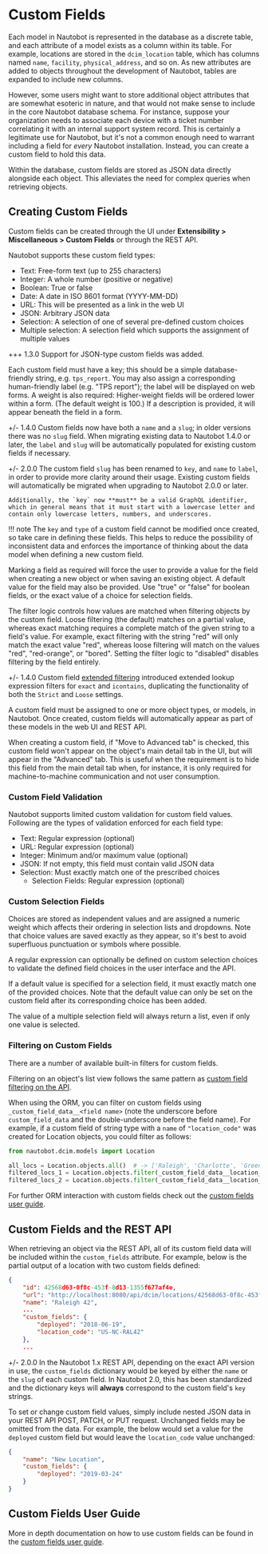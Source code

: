 # Custom Fields

Each model in Nautobot is represented in the database as a discrete table, and each attribute of a model exists as a column within its table. For example, locations are stored in the `dcim_location` table, which has columns named `name`, `facility`, `physical_address`, and so on. As new attributes are added to objects throughout the development of Nautobot, tables are expanded to include new columns.

However, some users might want to store additional object attributes that are somewhat esoteric in nature, and that would not make sense to include in the core Nautobot database schema. For instance, suppose your organization needs to associate each device with a ticket number correlating it with an internal support system record. This is certainly a legitimate use for Nautobot, but it's not a common enough need to warrant including a field for _every_ Nautobot installation. Instead, you can create a custom field to hold this data.

Within the database, custom fields are stored as JSON data directly alongside each object. This alleviates the need for complex queries when retrieving objects.

## Creating Custom Fields

Custom fields can be created through the UI under **Extensibility > Miscellaneous > Custom Fields** or through the REST API.

Nautobot supports these custom field types:

* Text: Free-form text (up to 255 characters)
* Integer: A whole number (positive or negative)
* Boolean: True or false
* Date: A date in ISO 8601 format (YYYY-MM-DD)
* URL: This will be presented as a link in the web UI
* JSON: Arbitrary JSON data
* Selection: A selection of one of several pre-defined custom choices
* Multiple selection: A selection field which supports the assignment of multiple values

+++ 1.3.0
    Support for JSON-type custom fields was added.

Each custom field must have a key; this should be a simple database-friendly string, e.g. `tps_report`. You may also assign a corresponding human-friendly label (e.g. "TPS report"); the label will be displayed on web forms. A weight is also required: Higher-weight fields will be ordered lower within a form. (The default weight is 100.) If a description is provided, it will appear beneath the field in a form.

+/- 1.4.0
    Custom fields now have both a `name` and a `slug`; in older versions there was no `slug` field. When migrating existing data to Nautobot 1.4.0 or later, the `label` and `slug` will be automatically populated for existing custom fields if necessary.

+/- 2.0.0
    The custom field `slug` has been renamed to `key`, and `name` to `label`, in order to provide more clarity around their usage. Existing custom fields will automatically be migrated when upgrading to Nautobot 2.0.0 or later.

    Additionally, the `key` now **must** be a valid GraphQL identifier, which in general means that it must start with a lowercase letter and contain only lowercase letters, numbers, and underscores.

!!! note
    The `key` and `type` of a custom field cannot be modified once created, so take care in defining these fields. This helps to reduce the possibility of inconsistent data and enforces the importance of thinking about the data model when defining a new custom field.

Marking a field as required will force the user to provide a value for the field when creating a new object or when saving an existing object. A default value for the field may also be provided. Use "true" or "false" for boolean fields, or the exact value of a choice for selection fields.

The filter logic controls how values are matched when filtering objects by the custom field. Loose filtering (the default) matches on a partial value, whereas exact matching requires a complete match of the given string to a field's value. For example, exact filtering with the string "red" will only match the exact value "red", whereas loose filtering will match on the values "red", "red-orange", or "bored". Setting the filter logic to "disabled" disables filtering by the field entirely.

+/- 1.4.0
    Custom field [extended filtering](./rest-api/filtering.md#lookup-expressions) introduced extended lookup expression filters for `exact` and `icontains`, duplicating the functionality of both the `Strict` and `Loose` settings.

A custom field must be assigned to one or more object types, or models, in Nautobot. Once created, custom fields will automatically appear as part of these models in the web UI and REST API.

When creating a custom field, if "Move to Advanced tab" is checked, this custom field won't appear on the object's main detail tab in the UI, but will appear in the "Advanced" tab. This is useful when the requirement is to hide this field from the main detail tab when, for instance, it is only required for machine-to-machine communication and not user consumption.

### Custom Field Validation

Nautobot supports limited custom validation for custom field values. Following are the types of validation enforced for each field type:

* Text: Regular expression (optional)
* URL: Regular expression (optional)
* Integer: Minimum and/or maximum value (optional)
* JSON: If not empty, this field must contain valid JSON data
* Selection: Must exactly match one of the prescribed choices
    * Selection Fields: Regular expression (optional)

### Custom Selection Fields

Choices are stored as independent values and are assigned a numeric weight which affects their ordering in selection lists and dropdowns. Note that choice values are saved exactly as they appear, so it's best to avoid superfluous punctuation or symbols where possible.

A regular expression can optionally be defined on custom selection choices to validate the defined field choices in the user interface and the API.

If a default value is specified for a selection field, it must exactly match one of the provided choices. Note that the default value can only be set on the custom field after its corresponding choice has been added.

The value of a multiple selection field will always return a list, even if only one value is selected.

### Filtering on Custom Fields

There are a number of available built-in filters for custom fields.

Filtering on an object's list view follows the same pattern as [custom field filtering on the API](./rest-api/filtering.md#filtering-by-custom-field).

When using the ORM, you can filter on custom fields using `_custom_field_data__<field name>` (note the underscore before `custom_field_data` and the double-underscore before the field name). For example, if a custom field of string type with a `name` of  `"location_code"` was created for Location objects, you could filter as follows:

```python
from nautobot.dcim.models import Location

all_locs = Location.objects.all()  # -> ['Raleigh', 'Charlotte', 'Greensboro']
filtered_locs_1 = Location.objects.filter(_custom_field_data__location_code="US-NC-RAL42")  # -> ['Raleigh']
filtered_locs_2 = Location.objects.filter(_custom_field_data__location_code__in=["US-NC-RAL42", "US-NC-CLT22"])  # -> ['Raleigh', 'Charlotte']
```

For further ORM interaction with custom fields check out the [custom fields user guide](../../user-guides/custom-fields.md).

## Custom Fields and the REST API

When retrieving an object via the REST API, all of its custom field data will be included within the `custom_fields` attribute. For example, below is the partial output of a location with two custom fields defined:

```json
{
    "id": 42568d63-0f8c-453f-8d13-1355f677af4e,
    "url": "http://localhost:8080/api/dcim/locations/42568d63-0f8c-453f-8d13-1355f677af4e/",
    "name": "Raleigh 42",
    ...
    "custom_fields": {
        "deployed": "2018-06-19",
        "location_code": "US-NC-RAL42"
    },
    ...
```

+/- 2.0.0
    In the Nautobot 1.x REST API, depending on the exact API version in use, the `custom_fields` dictionary would be keyed by either the `name` or the `slug` of each custom field. In Nautobot 2.0, this has been standardized and the dictionary keys will **always** correspond to the custom field's `key` strings.

To set or change custom field values, simply include nested JSON data in your REST API POST, PATCH, or PUT request. Unchanged fields may be omitted from the data. For example, the below would set a value for the `deployed` custom field but would leave the `location_code` value unchanged:

```json
{
    "name": "New Location",
    "custom_fields": {
        "deployed": "2019-03-24"
    }
}
```

## Custom Fields User Guide

More in depth documentation on how to use custom fields can be found in the [custom fields user guide](../feature-guides/custom-fields.md).
